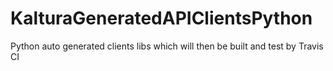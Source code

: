 # KalturaGeneratedAPIClientsPython
Python auto generated clients libs which will then be built and test by Travis CI
